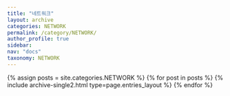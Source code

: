 ```yaml
---
title: "네트워크"
layout: archive
categories: NETWORK
permalink: /category/NETWORK/
author_profile: true
sidebar:
nav: "docs"
taxonomy: NETWORK
---
```


{% assign posts = site.categories.NETWORK %}
{% for post in posts %} {% include archive-single2.html type=page.entries_layout %} {% endfor %}
